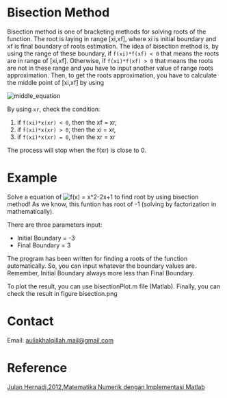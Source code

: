 # Bisection Method
Bisection method is one of bracketing methods for solving roots of the function. The root is laying in range [xi,xf], where xi is initial boundary and xf is final boundary of roots estimation. The idea of bisection method is, by using the range of these boundary, if `f(xi)*f(xf) < 0` that means the roots are in range of [xi,xf]. Otherwise, if `f(xi)*f(xf) > 0` that means the roots are not in these range and you have to input another value of range roots approximation. Then, to get the roots approximation, you have to calculate the middle point of [xi,xf] by using

![middle_equation](https://i.upmath.me/svg/xr%20%3D%20%7B(x_i%2Bx_f)%5Cover2%7D)

By using `xr`, check the condition:

1. if `f(xi)*x(xr) < 0`, then the xf = xr,
2. if `f(xi)*x(xr) > 0`, then the xi = xr,
3. if `f(xi)*x(xr) = 0`, then the xr = xr

The process will stop when the f(xr) is close to 0.
# Example
Solve a equation of ![f(x) = x^2-2x+1](https://i.upmath.me/svg/x%5E2-2x%2B1) to find root by using bisection method! As we know, this funtion has root of -1 (solving by factorization in mathematically). 

There are three parameters input:
 - Initial Boundary = -3
 - Final Boundary = 3

The program has been written for finding a roots of the function automatically. So, you can input whatever the boundary values are. Remember, Initial Boundary always more less than Final Boundary.

To plot the result, you can use bisectionPlot.m file (Matlab). Finally, you can check the result in figure bisection.png 
# Contact
Email: auliakhalqillah.mail@gmail.com
# Reference
[Julan Hernadi,2012,Matematika Numerik dengan Implementasi Matlab](http://andipublisher.com/produk-1012004497-matematika-numerik-dengan-implementasi-m.html)

